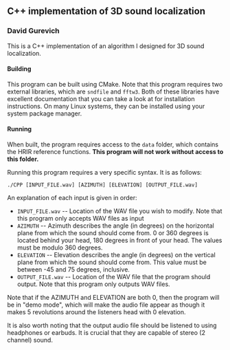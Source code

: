 ## C++ implementation of 3D sound localization

### David Gurevich

This is a C++ implementation of an algorithm I designed for 3D sound localization.

#### Building

This program can be built using CMake. Note that this program requires two external libraries, which are ``sndfile``
and ``fftw3``. Both of these libraries have excellent documentation that you can take a look at for installation
instructions. On many Linux systems, they can be installed using your system package manager.

#### Running

When built, the program requires access to the ``data`` folder, which contains the HRIR reference functions.
**This program will not work without access to this folder.**

Running this program requires a very specific syntax. It is as follows:

    ./CPP [INPUT_FILE.wav] [AZIMUTH] [ELEVATION] [OUTPUT_FILE.wav]

An explanation of each input is given in order:

* ``INPUT_FILE.wav`` -- Location of the WAV file you wish to modify. Note that this program only accepts WAV files as
  input
* ``AZIMUTH`` -- Azimuth describes the angle (in degrees) on the horizontal plane from which the sound should come from.
  0 or 360 degrees is located behind your head, 180 degrees in front of your head. The values must be modulo 360
  degrees.
* ``ELEVATION`` -- Elevation describes the angle (in degrees) on the vertical plane from which the sound should come
  from. This value must be between -45 and 75 degrees, inclusive.
* ``OUTPUT_FILE.wav`` -- Location of the WAV file that the program should output. Note that this program only outputs
  WAV files.

Note that if the AZIMUTH and ELEVATION are both 0, then the program will be in "demo mode", which will make the audio
file appear as though it makes 5 revolutions around the listeners head with 0 elevation.

It is also worth noting that the output audio file should be listened to using headphones or earbuds. It is crucial that
they are capable of stereo (2 channel) sound.
